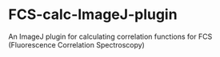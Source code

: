 # FCS-calc-ImageJ-plugin
An ImageJ plugin for calculating correlation functions for FCS (Fluorescence Correlation Spectroscopy)
